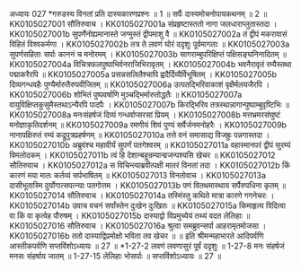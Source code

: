 अध्यायः 027
*गरुडस्य विनतां प्रति दास्यकारणप्रश्नः ॥ 1 ॥ सर्पैः दास्यमोचनोपायकथनम् ॥ 2 ॥
KK0105027001	सौतिरुवाच ।
KK0105027001a	संप्रहृष्टास्ततो नागा जलधाराप्लुतास्तदा ।
KK0105027001b	सुपर्णेनोह्यमानास्ते जग्मुस्तं द्वीपमाशु वै ॥
KK0105027002a	तं द्वीपं मकरावासं विहितं विश्वकर्मणा ।
KK0105027002b	तत्र ते लवणं घोरं ददृशुः पूर्वमागताः ॥
KK0105027003a	सुपर्णसहिताः सर्पाः काननं च मनोरमम् ।
KK0105027003b	सागराम्बुपरिक्षिप्तं पक्षिसङ्घनिनादितम् ॥
KK0105027004a	विचित्रफलपुष्पाभिर्वनराजिभिरावृतम् ।
KK0105027004b	भवनैरावृतं रम्यैस्तथा पद्माकरैरपि ॥
KK0105027005a	प्रसन्नसलिलैश्चापि ह्वदैर्दिव्यैर्विभूषितम् ।
KK0105027005b	दिव्यगन्धवहैः पुण्यैर्मारुतैरुपवीजितम् ॥
KK0105027006a	उत्पतद्भिरिवाकाशं वृक्षैर्मलयजैरपि ।
KK0105027006b	शोभितं पुष्पवर्षाणि मुञ्चद्भिर्मारुतोद्धतैः ॥
KK0105027007a	वायुविक्षिप्तकुसुमैस्तथाऽन्यैरपि पादपैः ।
KK0105027007b	किरद्भिरिव तत्रस्थान्नागान्पुष्पाम्बुवृष्टिभिः ॥
KK0105027008a	मनःसंहर्षजं दिव्यं गन्धर्वाप्सरसां प्रियम् ।
KK0105027008b	मत्तभ्रमरसंघुष्टं मनोज्ञाकृतिदर्शनम् ॥
KK0105027009a	रमणीयं शिवं पुण्यं सर्वैर्जनमनोहरैः ।
KK0105027009b	नानापक्षिरुतं रम्यं कद्रूपुत्रप्रहर्षणम् ॥
KK0105027010a	तत्ते वनं समासाद्य विजह्रुः पन्नगास्तदा ।
KK0105027010b	अब्रुवंश्च महावीर्यं सुपर्णं पतगेश्वरम् ॥
KK0105027011a	वहास्मानपरं द्वीपं सुरम्यं विमलोदकम् ।
KK0105027011b	त्वं हि देशान्बहून्रम्यान्व्रजन्पश्यसि खेचर ॥
KK0105027012	सौतिरुवाच ।
KK0105027012a	स विचिन्त्याब्रवीत्पक्षी मातरं विनतां तदा ।
KK0105027012b	किं कारणं मया मातः कर्तव्यं सर्पभाषितम् ॥
KK0105027013	विनतोवाच ।
KK0105027013a	दासीभूतास्मि दुर्योगात्सपत्न्याः पतगोत्तम ।
KK0105027013b	पणं वितथमास्थाय सर्पैरुपधिना कृतम् ॥
KK0105027014	सौतिरुवाच ।
KK0105027014a	तस्मिंस्तु कथिते मात्रा कारणे गगनेचरः ।
KK0105027014b	उवाच वचनं सर्पांस्तेन दुःखेन दुःखितः ॥
KK0105027015a	किमाहृत्य विदित्वा वा किं वा कृत्वेह पौरुषम् ।
KK0105027015b	दास्याद्वो विप्रमुच्येयं तथ्यं वदत लेलिहाः ॥
KK0105027016	सौतिरुवाच ।
KK0105027016a	श्रुत्वा समब्रुवन्सर्पा आहरामृतमोजसा ।
KK0105027016b	ततो दास्याद्विप्रमोक्षो भविता तव खेचर ॥ ॥
इति श्रीमन्महाभारते आदिपर्वणि आस्तीकपर्वणि सप्तविंशोऽध्यायः ॥ 27 ॥
*1-27-2 लवणं लवणासुरं पूर्वं ददृशुः ॥ 1-27-8 मनः संहर्षजं मनसः संहर्षाय जातम् ॥ 1-27-15 लेलिहाः भोसर्पाः ॥ सप्तविंशोऽध्यायः ॥ 27 ॥

